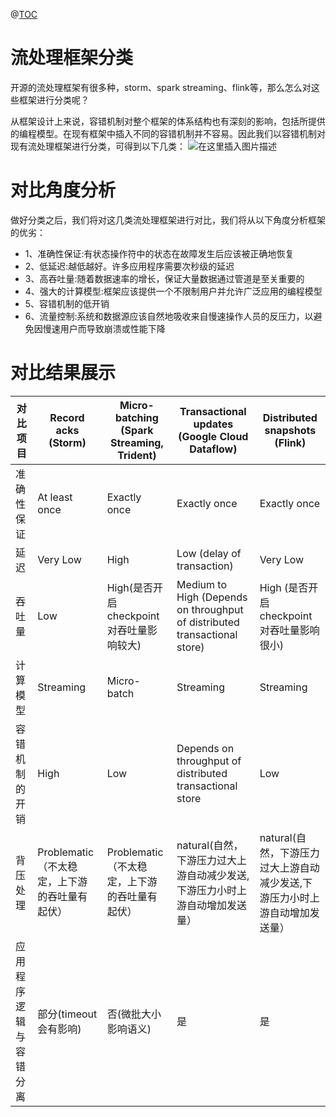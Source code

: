 @[TOC](流处理框架对比)
# 流处理框架分类
开源的流处理框架有很多种，storm、spark streaming、flink等，那么怎么对这些框架进行分类呢？

从框架设计上来说，容错机制对整个框架的体系结构也有深刻的影响，包括所提供的编程模型。在现有框架中插入不同的容错机制并不容易。因此我们以容错机制对现有流处理框架进行分类，可得到以下几类：
![在这里插入图片描述](https://img-blog.csdnimg.cn/2021051921054121.png?x-oss-process=image/watermark,type_ZmFuZ3poZW5naGVpdGk,shadow_10,text_aHR0cHM6Ly9ibG9nLmNzZG4ubmV0L3UwMTE2MjQxNTc=,size_16,color_FFFFFF,t_70)

# 对比角度分析
做好分类之后，我们将对这几类流处理框架进行对比，我们将从以下角度分析框架的优劣：

- 1、准确性保证:有状态操作符中的状态在故障发生后应该被正确地恢复
- 2、低延迟:越低越好。许多应用程序需要次秒级的延迟
- 3、高吞吐量:随着数据速率的增长，保证大量数据通过管道是至关重要的
- 4、强大的计算模型:框架应该提供一个不限制用户并允许广泛应用的编程模型
- 5、容错机制的低开销
- 6、流量控制:系统和数据源应该自然地吸收来自慢速操作人员的反压力，以避免因慢速用户而导致崩溃或性能下降

# 对比结果展示
对比项目     | Record acks (Storm) | Micro-batching (Spark Streaming, Trident)  | Transactional updates (Google Cloud Dataflow) | Distributed snapshots (Flink)
-------- | -----| -----| -----| -----
准确性保证 | At least once | Exactly once | Exactly once | Exactly once
延迟 | Very Low | High | Low (delay of transaction) | Very Low
吞吐量 | Low | High(是否开启checkpoint	对吞吐量影响较大) | Medium to High (Depends on throughput of distributed transactional store) | High (是否开启checkpoint	对吞吐量影响很小)
计算模型 | Streaming | Micro-batch | Streaming | Streaming
容错机制的开销 | High | Low | Depends on throughput of distributed transactional store | Low
背压处理 | Problematic（不太稳定，上下游的吞吐量有起伏）| Problematic（不太稳定，上下游的吞吐量有起伏）| natural(自然，下游压力过大上游自动减少发送,下游压力小时上游自动增加发送量）| natural(自然，下游压力过大上游自动减少发送,下游压力小时上游自动增加发送量）
应用程序逻辑与容错分离 | 部分(timeout会有影响) | 否(微批大小影响语义) | 是 | 是




